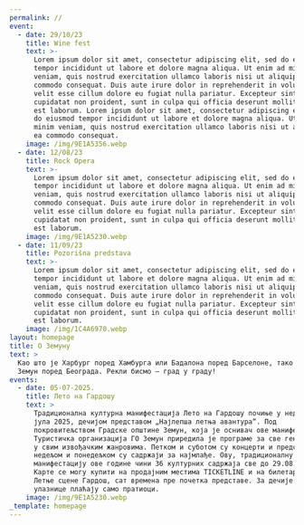 ```yaml
---
permalink: //
event:
  - date: 29/10/23
    title: Wine fest
    text: >-
      Lorem ipsum dolor sit amet, consectetur adipiscing elit, sed do eiusmod
      tempor incididunt ut labore et dolore magna aliqua. Ut enim ad minim
      veniam, quis nostrud exercitation ullamco laboris nisi ut aliquip ex ea
      commodo consequat. Duis aute irure dolor in reprehenderit in voluptate
      velit esse cillum dolore eu fugiat nulla pariatur. Excepteur sint occaecat
      cupidatat non proident, sunt in culpa qui officia deserunt mollit anim id
      est laborum. Lorem ipsum dolor sit amet, consectetur adipiscing elit, sed
      do eiusmod tempor incididunt ut labore et dolore magna aliqua. Ut enim ad
      minim veniam, quis nostrud exercitation ullamco laboris nisi ut aliquip ex
      ea commodo consequat.
    image: /img/9E1A5356.webp
  - date: 12/08/23
    title: Rock Opera
    text: >-
      Lorem ipsum dolor sit amet, consectetur adipiscing elit, sed do eiusmod
      tempor incididunt ut labore et dolore magna aliqua. Ut enim ad minim
      veniam, quis nostrud exercitation ullamco laboris nisi ut aliquip ex ea
      commodo consequat. Duis aute irure dolor in reprehenderit in voluptate
      velit esse cillum dolore eu fugiat nulla pariatur. Excepteur sint occaecat
      cupidatat non proident, sunt in culpa qui officia deserunt mollit anim id
      est laborum.
    image: /img/9E1A5230.webp
  - date: 11/09/23
    title: Pozorišna predstava
    text: >-
      Lorem ipsum dolor sit amet, consectetur adipiscing elit, sed do eiusmod
      tempor incididunt ut labore et dolore magna aliqua. Ut enim ad minim
      veniam, quis nostrud exercitation ullamco laboris nisi ut aliquip ex ea
      commodo consequat. Duis aute irure dolor in reprehenderit in voluptate
      velit esse cillum dolore eu fugiat nulla pariatur. Excepteur sint occaecat
      cupidatat non proident, sunt in culpa qui officia deserunt mollit anim id
      est laborum.
    image: /img/1C4A6970.webp
layout: homepage
title: О Земуну
text: >
  Као што је Харбург поред Хамбурга или Бадалона поред Барселоне, тако је и
  Земун поред Београда. Рекли бисмо – град у граду!
events:
  - date: 05-07-2025.
    title: Лето на Гардошу
    text: >
      Традиционална културна манифестација Лето на Гардошу почиње у недељу, 5.
      јула 2025, дечијом представом „Најлепша летња авантура“. Под
      покровитељством Градске општине Земун, која је оснивач ове манифестације,
      Туристичка организација ГО Земун приредила је програме за све генерације,
      у свим извођачким жанровима. Петком и суботом су концерти и представе, a
      недељом и понедељком су садржаји за најмлађе. Oву, традиционалну Земунску
      манифестацију ове године чини 36 културних садржаја све до 29.08.2023.
      Kaрте се могу купити нa продајним местима TICKETLINE и на билетарници
      Летње сцене Гардош, сат времена пре почетка представе. За дечије представе
      улазнице плаћају само пратиоци.
    image: /img/9E1A5230.webp
_template: homepage
---
```


